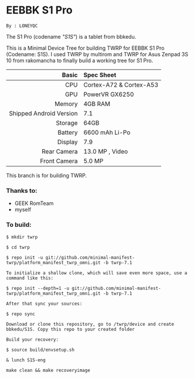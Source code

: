 EEBBK S1 Pro
===============
```
By : LONEYQC
```
The S1 Pro (codename _"S1S"_) is a tablet from bbkedu.

This is a Minimal Device Tree for building TWRP for EEBBK S1 Pro (Codename: S1S). I used TWRP by multirom and TWRP for Asus Zenpad 3S 10 from rakomancha to finally build a working tree for S1 Pro.

Basic        | Spec Sheet
------------:|:------------------------
CPU          | Cortex-A72 & Cortex-A53 | Hexa-Core | MT8176
GPU          | PowerVR GX6250
Memory       | 4GB RAM
Shipped Android Version | 7.1
Storage      | 64GB
Battery      | 6600 mAh Li-Po
Display      | 7.9
Rear Camera  | 13.0 MP , Video
Front Camera | 5.0 MP


This branch is for building TWRP.

### Thanks to:
 * GEEK RomTeam
 * myself

### To build: 

```
$ mkdir twrp

$ cd twrp

$ repo init -u git://github.com/minimal-manifest-twrp/platform_manifest_twrp_omni.git -b twrp-7.1

To initialize a shallow clone, which will save even more space, use a command like this:

$ repo init --depth=1 -u git://github.com/minimal-manifest-twrp/platform_manifest_twrp_omni.git -b twrp-7.1

After that sync your sources:

$ repo sync

Download or clone this repository, go to /twrp/device and create bbkedu/S1S. Copy this repo to your created folder

Build your recovery:

$ source build/envsetup.sh

& lunch S1S-eng

make clean && make recoveryimage
```
